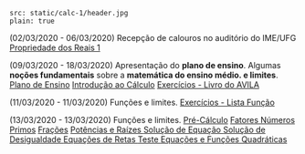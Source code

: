 ```image
src: static/calc-1/header.jpg
plain: true
```
(02/03/2020 - 06/03/2020)
Recepção de calouros no auditório do IME/UFG
[Propriedade dos Reais 1](/calc-1/propriedades-dos-reais-1.jpg)


(09/03/2020 - 18/03/2020)
Apresentação do **plano de ensino**. Algumas **noções fundamentais** sobre a **matemática do ensino médio. e limites**.
[Plano de Ensino](/calc-1/PlanoCalculo2020_1Est.pdf)
[Introdução ao Cálculo](/calc-1/Introd_Cal.pdf)
[Exercícios - Livro do AVILA](/calc-1/ExLivroAVILA.pdf)

(11/03/2020 - 11/03/2020)
Funções e limites.
[Exercícios - Lista Função](/calc-1/Lista_funcao_13_03.pdf)

(13/03/2020 - 13/03/2020)
Funções e limites.
[Pré-Cálculo](https://www.geogebra.org/m/sre5yqxn)
[Fatores Números Primos](/calc-1/FatoresNumerosPrimos.pdf)
[Frações](/calc-1/Fracoes.pdf)
[Potências e Raízes ](/calc-1/PotenciasRaizes.pdf)
[Solução de Equação ](/calc-1/SolucaoEquacao.pdf)
[Solução de Desigualdade ](/calc-1/Inequacao.pdf)
[Equações de Retas ](/calc-1/EquacaoRetas.pdf)
[Teste ](/calc-1/teste.pdf)
[Equações e Funções Quadráticas ](/calc-1/Quadratico.pdf)